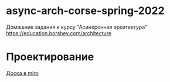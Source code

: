 # async-arch-corse-spring-2022
Домашние задания к курсу "Асинхронная архитектура" https://education.borshev.com/architecture

# Проектирование
[Доска в miro](https://miro.com/app/board/uXjVO42HZfw=/?share_link_id=298398888817)
